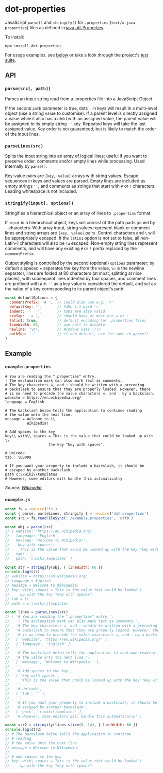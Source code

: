 # dot-properties

JavaScript `parse()` and `stringify()` for `.properties` (`text/x-java-properties`) files as defined in [java.util.Properties](https://docs.oracle.com/javase/9/docs/api/java/util/Properties.html#load-java.io.Reader-).

To install:
```
npm install dot-properties
```

For usage examples, see [below](#example) or take a look through the project's [test suite](tests/).

## API

### `parse(src[, path])`
Parses an input string read from a .properties file into a JavaScript Object

If the second `path` parameter is true, dots `.` in keys will result in a multi-level object (use a string value to customise). If a parent level is directly assigned a value while it also has a child with an assigned value, the parent value will be assigned to its empty string `''` key. Repeated keys will take the last assigned value. Key order is not guaranteed, but is likely to match the order of the input lines.

### `parseLines(src)`
Splits the input string into an array of logical lines; useful if you want to preserve order, comments and/or empty lines while processing. Used internally by `parse()`.

Key-value pairs are `[key, value]` arrays with string values. Escape sequences in keys and values are parsed. Empty lines are included as empty strings `''`, and comments as strings that start with `#` or `!` characters. Leading whitespace is not included.

### `stringify(input[, options])`
Stringifies a hierarchical object or an array of lines to `.properties` format

If `input` is a hierarchical object, keys will consist of the path parts joined by `.` characters. With array input, string values represent blank or comment lines and string arrays are `[key, value]` pairs. Control characters and `\` will be appropriately escaped. If the `latin1` option is not set to false, all non-Latin-1 characters will also be `\u` escaped. Non-empty string lines represent comments, and will have any existing `#` or `!` prefix replaced by the `commentPrefix`.

Output styling is controlled by the second (optional) `options` parameter; by default a spaced `=` separates the key from the value, `\n` is the newline separator, lines are folded at 80 characters (at most, splitting at nice places), with subsequent lines indented by four spaces, and comment lines are prefixed with a `#`. `''` as a key value is considered the default, and set as the value of a key corresponding to its parent object's path:
```js
const defaultOptions = {
  commentPrefix: '# ',  // could also use e.g. '!'
  defaultKey: '',       // YAML 1.1 used '='
  indent: '    ',       // tabs are also valid
  keySep: ' = ',        // should have at most one = or :
  latin1: true,         // default encoding for .properties files
  lineWidth: 80,        // use null to disable
  newline: '\n',        // Windows uses \r\n
  pathSep: '.'          // if non-default, use the same in parse()
}
```

## Example

### `example.properties`
```
# You are reading the ".properties" entry.
! The exclamation mark can also mark text as comments.
# The key characters =, and : should be written with a preceding
# backslash to ensure that they are properly loaded. However, there
# is no need to precede the value characters =, and : by a backslash.
website = https://en.wikipedia.org/
language = English

# The backslash below tells the application to continue reading
# the value onto the next line.
message = Welcome to \\
          Wikipedia!

# Add spaces to the key
key\\ with\\ spaces = This is the value that could be looked up with \\
                    the key "key with spaces".

# Unicode
tab : \u0009

# If you want your property to include a backslash, it should be
# escaped by another backslash
path c:\\wiki\\templates
# However, some editors will handle this automatically
```
_Source: [Wikipedia](https://en.wikipedia.org/wiki/.properties)_

### `example.js`
```js
const fs = require('fs')
const { parse, parseLines, stringify } = require('dot-properties')
const src = fs.readFileSync('./example.properties', 'utf8')

const obj = parse(src)
// { website: 'https://en.wikipedia.org/',
//   language: 'English',
//   message: 'Welcome to Wikipedia!',
//   'key with spaces':
//    'This is the value that could be looked up with the key "key with spaces".',
//   tab: '',
//   path: 'c:wiki\templates' }

const str = stringify(obj, { lineWidth: 60 })
console.log(str)
// website = https://en.wikipedia.org/
// language = English
// message = Welcome to Wikipedia!
// key\ with\ spaces = This is the value that could be looked \
//     up with the key "key with spaces".
// tab = \t
// path = c:\\wiki\\templates

const lines = parseLines(src)
// [ '# You are reading the ".properties" entry.',
//   '! The exclamation mark can also mark text as comments.',
//   '# The key characters =, and : should be written with a preceding',
//   '# backslash to ensure that they are properly loaded. However, there',
//   '# is no need to precede the value characters =, and : by a backslash.',
//   [ 'website', 'https://en.wikipedia.org/' ],
//   [ 'language', 'English' ],
//   '',
//   '# The backslash below tells the application to continue reading',
//   '# the value onto the next line.',
//   [ 'message', 'Welcome to Wikipedia!' ],
//   '',
//   '# Add spaces to the key',
//   [ 'key with spaces',
//     'This is the value that could be looked up with the key "key with spaces".' ],
//   '',
//   '# Unicode',
//   [ 'tab', '' ],
//   '',
//   '# If you want your property to include a backslash, it should be',
//   '# escaped by another backslash',
//   [ 'path', 'c:wiki\templates' ],
//   '# However, some editors will handle this automatically' ]

const str2 = stringify(lines.slice(8, 14), { lineWidth: 60 })
console.log(str2)
// # The backslash below tells the application to continue
// # reading
// # the value onto the next line.
// message = Welcome to Wikipedia!
//
// # Add spaces to the key
// key\ with\ spaces = This is the value that could be looked \
//     up with the key "key with spaces".
```
